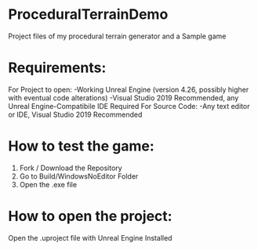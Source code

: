 # ProceduralTerrainDemo
 Project files of my procedural terrain generator and a Sample game

# Requirements:
For Project to open:
-Working Unreal Engine (version 4.26, possibly higher with eventual code alterations)
-Visual Studio 2019 Recommended, any Unreal Engine-Compatibile IDE Required
For Source Code:
-Any text editor or IDE, Visual Studio 2019 Recommended

# How to test the game:
1. Fork / Download the Repository
2. Go to Build/WindowsNoEditor Folder
3. Open the .exe file

# How to open the project:
Open the .uproject file with Unreal Engine Installed
